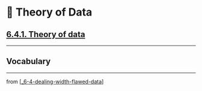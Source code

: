 # 🧮 Theory of Data

## [**6.4.1.** Theory of data](https://livebook.manning.com/book/deep-learning-with-javascript/chapter-6/173)

---

## **Vocabulary**

---
from [[_6-4-dealing-width-flawed-data]]

[//begin]: # "Autogenerated link references for markdown compatibility"
[_6-4-dealing-width-flawed-data]: _6-4-dealing-width-flawed-data.md "🧮 Flawed Data dealing"
[//end]: # "Autogenerated link references"

